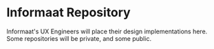 # Informaat Repository

Informaat's UX Engineers will place their design implementations here. Some repositories will be private, and some public. 
